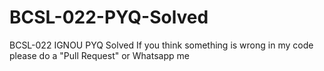 # BCSL-022-PYQ-Solved
BCSL-022 IGNOU PYQ Solved 
If you think something is wrong in my code please do a "Pull Request" or Whatsapp me 
